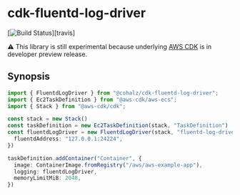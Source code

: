 
# cdk-fluentd-log-driver

[![Build Status](https://travis-ci.org/cohalz/cdk-fluentd-log-driver.png?branch=master)][travis]

:warning: This library is still experimental because underlying [AWS CDK][aws-cdk] is in developer preview release.

## Synopsis

```typescript
import { FluentdLogDriver } from "@cohalz/cdk-fluentd-log-driver";
import { Ec2TaskDefinition } from "@aws-cdk/aws-ecs";
import { Stack } from "@aws-cdk/cdk";

const stack = new Stack()
const taskDefinition = new Ec2TaskDefinition(stack, "TaskDefinition")
const fluentdLogDriver = new FluentdLogDriver(stack, "fluentd-log-driver", {
  fluentdAddress: "127.0.0.1:24224",
})

taskDefinition.addContainer("Container", {
  image: ContainerImage.fromRegistry("/aws/aws-example-app"),
  logging: fluentdLogDriver,
  memoryLimitMiB: 2048,
})
```

[aws-cdk]: https://github.com/awslabs/aws-cdk
